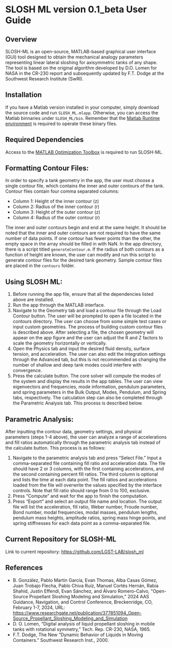 # SLOSH ML version 0.1_beta User Guide

## Overview
SLOSH-ML is an open-source, MATLAB-based graphical user interface (GUI) tool designed to obtain the mechanical analogy parameters representing linear lateral sloshing for axisymmetric tanks of any shape. The tool is based on the original algorithm developed by D.O. Lomen for NASA in the CR-230 report and subsequently updated by F.T. Dodge at the Southwest Research Institute (SwRI).

## Installation
If you have a Matlab version installed in your computer, simply download the source code and run `SLOSH_ML.mlapp`. Otherwise, you can access the Matlab binnaries under `SLOSH_ML/bin`. Remember that the [Matlab Runtime environment](https://www.mathworks.com/products/compiler/matlab-runtime.html) is required to operate these binary files. 

## Required Dependencies
Access to the [MATLAB Optimization Toolbox](https://www.mathworks.com/products/optimization.html) is required to run SLOSH-ML.

## Formatting Contour Files:
In order to specify a tank geometry in the app, the user must choose a single contour file, which contains the inner and outer contours of the tank. Contour files contain four comma separated columns: 
- Column 1: Height of the inner contour (z)
- Column 2: Radius of the inner contour (r)
- Column 3: Height of the outer contour (z)
- Column 4: Radius of the outer contour (r)
  
The inner and outer contours begin and end at the same height. It should be noted that the inner and outer contours are not required to have the same number of data points. If one contour has fewer points than the other, the empty space in the array should be filled in with NaN. In the app directory, there is a script titled `generateContour.m`. If the radius of both contours as a function of height are known, the user can modify and run this script to generate contour files for the desired tank geometry. Sample contour files are placed in the `contours` folder.

## Using SLOSH ML:
1. Before running the app file, ensure that all the dependencies listed above are installed. 
2. Run the app through the MATLAB interface.
3. Navigate to the Geometry tab and load a contour file through the Load Contour button. The user will be prompted to open a file located in the contours directory. The user can choose from some simple test cases or input custom geometries. The process of building custom contour files is described above. After selecting a file, the chosen geometry will appear on the app figure and the user can adjust the R and Z factors to scale the geometry horizontally or vertically.
4. Open the Physics tab and input the desired fluid density, surface tension, and acceleration. The user can also edit the integration settings through the Advanced tab, but this is not recommended as changing the number of shallow and deep tank modes could interfere with convergence.
5. Press the calculate button. The core solver will compute the modes of the system and display the results in the app tables. The user can view eigenvectors and frequencies, mode information, pendulum parameters, and spring parameters in the Bulk Output, Modes, Pendulum, and Spring tabs, respectively. The calculation step can also be completed through the Parametric Analysis tab. This process is described below.

## Parametric Analysis:
After inputting the contour data, geometry settings, and physical parameters (steps 1-4 above), the user can analyze a range of accelerations and fill ratios automatically through the parametric analysis tab instead of the calculate button. This process is as follows:
1. Navigate to the parametric analysis tab and press “Select File.” Input a comma-separated file containing fill ratio and acceleration data. The file should have 2 or 3 columns, with the first containing accelerations, and the second containing percent fill ratios. The third column is optional and lists the time at each data point. The fill ratios and accelerations loaded from the file will overwrite the values specified by the interface controls. Note that fill ratio should range from 0 to 100, exclusive.
2. Press “Compute” and wait for the app to finish the computation.
3. Press “Export” and select an output file name and location. The output file will list the acceleration, fill ratio, Weber number, Froude number, Bond number, modal frequencies, modal masses, pendulum lengths, pendulum mass heights, amplitude ratios, spring mass hinge points, and spring stiffnesses for each data point as a comma-separated file.

## Current Repository for SLOSH-ML
Link to current repository: https://github.com/LGST-LAB/slosh_ml

## References
- B. González, Pablo Martin García, Evan Thomas, Alba Casas Gómez, Juan Trobajo Flecha, Pablo Chiva Ruiz, Manuel Cortés Hernán, Rabia Shahid, Justin Effendi, Evan Sánchez, and Álvaro Romero-Calvo, "Open-Source Propellant Sloshing Modeling and Simulation," 2024 AAS Guidance, Navigation, and Control Conference, Breckenridge, CO, February 1-7, 2024, URL: https://www.researchgate.net/publication/377851094_Open-Source_Propellant_Sloshing_Modeling_and_Simulation
- D. O. Lomen, “Digital analysis of liquid propellant sloshing in mobile tanks with rotational symmetry,” Tech. Rep. CR-230, NASA, 1965.
- F.T. Dodge, The New “Dynamic Behavior of Liquids in Moving Containers.” Southwest Research Inst., 2000.
